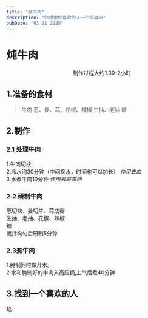 ```yaml
---
title: "顿牛肉"
description: "你想给你喜欢的人一个惊喜吗"
pubDate: "03 21 2025"
---
```

# 炖牛肉
<center>制作过程大约1.30-2小时</center>   

## 1.准备的食材
>牛肉
>葱、姜、蒜、花椒、辣椒
>生抽、老抽
>糖

## 2.制作
### 2.1 处理牛肉
1.牛肉切块<br>
2.冷水泡30分钟（中间换水，时间也可以加长） *作用去血*<br>
3.水煮牛肉10分钟 *作用去脏东西* <br>
### 2.2 研制牛肉
葱切块、姜切片、蒜成瓣<br>
生抽、老抽、花椒、辣椒<br>
糖<br>
搅拌均匀后研制5分钟<br>
### 2.3煮牛肉
1.腌制同时做开水。<br>
2.水和腌制好的牛肉入高压锅,上气后煮40分钟<br>

## 3.找到一个喜欢的人
略